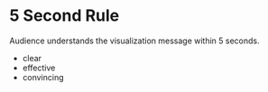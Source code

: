 # 5 Second Rule

Audience understands the visualization message within 5 seconds.

- clear
- effective
- convincing
